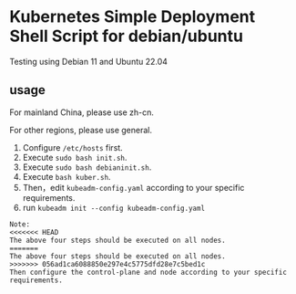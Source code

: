 # Kubernetes Simple Deployment Shell Script for debian/ubuntu

Testing using Debian 11 and Ubuntu 22.04

## usage

For mainland China, please use zh-cn. 

For other regions, please use general.

1. Configure `/etc/hosts` first.
2. Execute `sudo bash init.sh`.
3. Execute `sudo bash debianinit.sh`.
4. Execute `bash kuber.sh`.
5. Then，edit `kubeadm-config.yaml` according to your specific requirements.
6. run `kubeadm init --config kubeadm-config.yaml`



```
Note:
<<<<<<< HEAD
The above four steps should be executed on all nodes. 
=======
The above four steps should be executed on all nodes.
>>>>>>> 056ad1ca6088850e297e4c5775dfd28e7c5bed1c
Then configure the control-plane and node according to your specific requirements.
```

